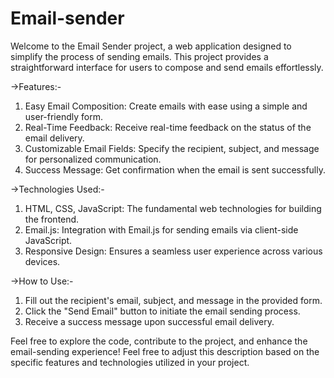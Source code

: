 # Email-sender

Welcome to the Email Sender project, a web application designed to simplify the process of sending emails. This project provides a straightforward interface for users to compose and send emails effortlessly.

->Features:-
1. Easy Email Composition: Create emails with ease using a simple and user-friendly form.
2. Real-Time Feedback: Receive real-time feedback on the status of the email delivery.
3. Customizable Email Fields: Specify the recipient, subject, and message for personalized communication.
4. Success Message: Get confirmation when the email is sent successfully.
   
->Technologies Used:-
1. HTML, CSS, JavaScript: The fundamental web technologies for building the frontend.
2. Email.js: Integration with Email.js for sending emails via client-side JavaScript.
3. Responsive Design: Ensures a seamless user experience across various devices.
   
->How to Use:-
1. Fill out the recipient's email, subject, and message in the provided form.
2. Click the "Send Email" button to initiate the email sending process.
3. Receive a success message upon successful email delivery.

   
Feel free to explore the code, contribute to the project, and enhance the email-sending experience!
Feel free to adjust this description based on the specific features and technologies utilized in your project.
